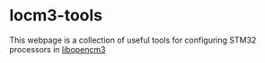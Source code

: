# locm3-tools

This webpage is a collection of useful tools for configuring STM32 processors in [libopencm3](https://github.com/libopencm3/libopencm3)
